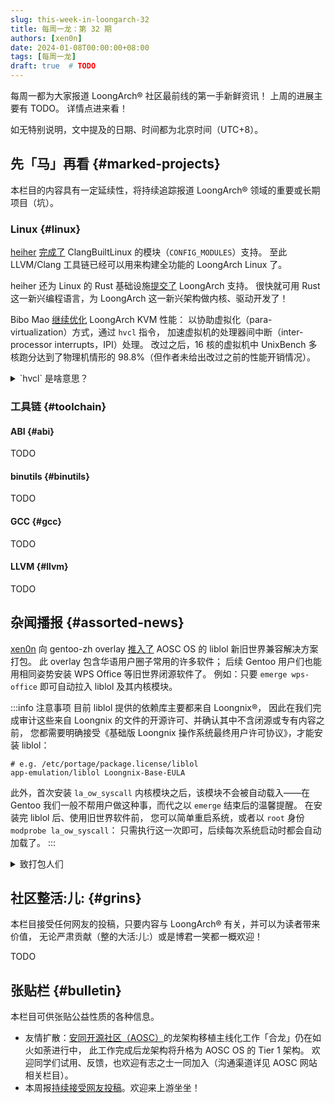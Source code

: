 ```yaml
---
slug: this-week-in-loongarch-32
title: 每周一龙：第 32 期
authors: [xen0n]
date: 2024-01-08T00:00:00+08:00
tags: [每周一龙]
draft: true  # TODO
---
```


每周一都为大家报道 LoongArch&reg; 社区最前线的第一手新鲜资讯！
上周的进展主要有 TODO。
详情点进来看！

<!-- truncate -->

如无特别说明，文中提及的日期、时间都为北京时间（UTC+8）。

## 先「马」再看 {#marked-projects}

本栏目的内容具有一定延续性，将持续追踪报道 LoongArch&reg; 领域的重要或长期项目（坑）。

### Linux {#linux}

[heiher] [完成了](https://github.com/ClangBuiltLinux/linux/issues/1884#issuecomment-1879564435)
ClangBuiltLinux 的模块（`CONFIG_MODULES`）支持。
至此 LLVM/Clang 工具链已经可以用来构建全功能的 LoongArch Linux 了。

heiher 还为 Linux 的 Rust 基础设施[提交了](https://lore.kernel.org/rust-for-linux/20240106065941.180796-1-wangrui@loongson.cn/)
LoongArch 支持。
很快就可用 Rust 这一新兴编程语言，为 LoongArch 这一新兴架构做内核、驱动开发了！

Bibo Mao [继续优化](https://lore.kernel.org/loongarch/20240108064056.232546-1-maobibo@loongson.cn/)
LoongArch KVM 性能：
以协助虚拟化（para-virtualization）方式，通过 `hvcl` 指令，
加速虚拟机的处理器间中断（inter-processor interrupts，IPI）处理。
改过之后，16 核的虚拟机中 UnixBench 多核跑分达到了物理机情形的 98.8%（但作者未给出改过之前的性能开销情况）。

<details>
<summary>`hvcl` 是啥意思？</summary>

从用法上看，`hvcl` 是 `HyperVisor CaLl` 的缩写，「监管调用」的意思：向虚拟机管理器（VM hypervisor）请求些什么。

这样一来，可能有的读者会琢磨了：为啥不像 `syscall` 一样，叫一个长一点但更完整的名字呢？
作为一个能够对最常用指令之一却取到 `pcaddu12i` 这样长的名字保持容忍的架构，
显然 `hypcall` 这种名字更达意，并且与常用指令 `syscall` 风格一致。
实则不然：在 `dbcl`（`DeBugger CaLl`，调试器调用；用来将下位机 CPU 放入调试模式）与 `hvcl` 之间，
`syscall` 反倒成了「异类」！

为了降低学习者的记忆负担，笔者以为命名上如果能做到一致，可能更加友好：
要么将 `dbcl` 与 `hvcl` 改成更达意的 `dbgcall` 与 `hypcall`，
要么将 `syscall` 改成更简练的 `sycl` 或 `sscl` 之类。
考虑到 `syscall` 是个常见单词了，不用背，那么前一种改法可能更受欢迎。
汇编代码的兼容性不会受影响，因为先前的名称一时半会:儿:不会被移除支持。

</details>

[heiher]: https://github.com/heiher

### 工具链 {#toolchain}

#### ABI {#abi}

TODO

#### binutils {#binutils}

TODO

#### GCC {#gcc}

TODO

#### LLVM {#llvm}

TODO

## 杂闻播报 {#assorted-news}

[xen0n] 向 gentoo-zh overlay [推入了](https://github.com/microcai/gentoo-zh/pull/4109)
AOSC OS 的 liblol 新旧世界兼容解决方案打包。
此 overlay 包含华语用户圈子常用的许多软件；
后续 Gentoo 用户们也能用相同姿势安装 WPS Office 等旧世界闭源软件了。
例如：只要 `emerge wps-office` 即可自动拉入 liblol 及其内核模块。

:::info 注意事项
目前 liblol 提供的依赖库主要都来自 Loongnix&reg;，
因此在我们完成审计这些来自 Loongnix 的文件的开源许可、并确认其中不含闭源或专有内容之前，
您都需要明确接受《基础版 Loongnix 操作系统最终用户许可协议》，才能安装 liblol：

```
# e.g. /etc/portage/package.license/liblol
app-emulation/liblol Loongnix-Base-EULA
```

此外，首次安装 `la_ow_syscall` 内核模块之后，该模块不会被自动载入——在 Gentoo
我们一般不帮用户做这种事，而代之以 `emerge` 结束后的温馨提醒。
在安装完 liblol 后、使用旧世界软件前，
您可以简单重启系统，或者以 `root` 身份 `modprobe la_ow_syscall`：
只需执行这一次即可，后续每次系统启动时都会自动加载了。
:::

<details>
<summary>致打包人们</summary>

对旧世界软件包的标记方式是 `RDEPEND` 中的 `loong? ( virtual/loong-ow-compat )`
表达式。

需要注意：旧世界程序的动态链接依赖都是基于 liblol sysroot（`/opt/lol`）解析的，
而与宿主系统 libdir 无关。
这与 Gentoo 当下的 multilib 方案不同，反倒与几年前的 `emul-linux-x86-*` 大包神似；
因此大部分情况下，意在满足动态链接依赖的 `RDEPEND` 项，都不应当对 `loong` 适用。

打包人们可参考 [WPS Office 的打包做法](https://github.com/microcai/gentoo-zh/pull/4112)，
为其他旧世界软件打包。
提交前，记得简单测下软件功能：
如果 liblol sysroot 里缺依赖，可以[去 liblol 上游报告](https://github.com/shankerwangmiao/liblol/issues)。

后续，此打包工作（尤其是起到标记作用的 virtual 包）将进一步上游至 Gentoo 主源；
这将在 liblol 的 license 审计工作完成之后进行。

</details>

[xen0n]: https://github.com/xen0n

## 社区整活:儿: {#grins}

本栏目接受任何网友的投稿，只要内容与 LoongArch&reg; 有关，并可以为读者带来价值，
无论严肃贡献（整的大活:儿:）或是博君一笑都一概欢迎！

TODO

## 张贴栏 {#bulletin}

本栏目可供张贴公益性质的各种信息。

* 友情扩散：[安同开源社区（AOSC）][aosc]的龙架构移植主线化工作「合龙」仍在如火如荼进行中，
  此工作完成后龙架构将升格为 AOSC OS 的 Tier 1 架构。
  欢迎同学们试用、反馈，也欢迎有志之士一同加入（沟通渠道详见 AOSC 网站相关栏目）。
* 本周报[持续接受网友投稿][call-for-submissions]。欢迎来上游坐坐！

[aosc]: https://aosc.io
[call-for-submissions]: https://github.com/loongson-community/areweloongyet/issues/16

